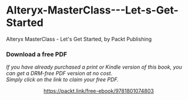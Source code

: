 # Alteryx-MasterClass---Let-s-Get-Started
Alteryx MasterClass - Let's Get Started, by Packt Publishing
### Download a free PDF

 <i>If you have already purchased a print or Kindle version of this book, you can get a DRM-free PDF version at no cost.<br>Simply click on the link to claim your free PDF.</i>
<p align="center"> <a href="https://packt.link/free-ebook/9781801074803">https://packt.link/free-ebook/9781801074803 </a> </p>